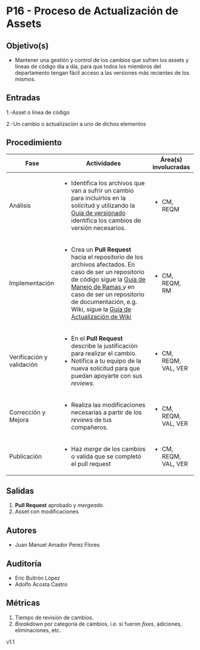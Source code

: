 # P16 - Proceso de Actualización de Assets

## Objetivo(s)

- Mantener una gestión y control de los cambios que sufren los assets y líneas de código día a día, para que todos los miembros del departamento tengan fácil acceso a las versiones más recientes de los mismos.

## Entradas

1.-Asset o línea de código

2.-Un cambio o actualización a uno de dichos elementos

## Procedimiento


<table>
  <thead>
    <th>Fase</th>
    <th>Actividades</th>
    <th>Área(s) involucradas</th>
  </thead>

  <tbody>
    <tr>
      <td>Análisis</td>
      <td>
        <ul align="left">
          <li>Identifica los archivos que van a sufrir un cambio para incluirlos
      en la solicitud y utilizando la <a
      href="">
      Guía de versionado</a> identifica los cambios de versión
      necesarios.</li>
        </ul>
      </td>
      <td>
        <ul>
          <li>CM, REQM</li>
        </ul>
      </td>
    </tr>
    <tr>
      <td>Implementación</td>
      <td>
        <ul align="left">
          <li>Crea un <strong>Pull Request</strong> hacia el repositorio de los
      archivos afectados. En caso de ser un repositorio de código sigue la <a
      href="">
      Guía de Manejo de Ramas </a> y en caso de ser un repositorio de documentación,
      e.g. Wiki, sigue la <a href="">Guía de Actualización de Wiki</a>
          </li>
        </ul>
      </td>
      <td>
        <ul>
          <li>CM, REQM, RM</li>
        </ul>
      </td>
    </tr>
    <tr>
      <td>Verificación y validación</td>
      <td>
        <ul align="left">
          <li>En el <strong> Pull Request </strong> describe la justificación para
          realizar el cambio.</li>
          <li>Notifica a tu equipo de la nueva solicitud para que puedan apoyarte
          con sus <em>reviews</em>.</li>
        </ul>
      </td>
      <td>
        <ul>
          <li>CM, REQM, VAL, VER</li>
        </ul>
      </td>
    </tr>
    <tr>
      <td>Corrección y Mejora</td>
      <td>
        <ul align="left">
          <li>Realiza las modificaciones necesarias a partir de los
      <em>reviews</em> de tus compañeros.</li>
        </ul>
      </td>
      <td>
        <ul>
          <li>CM, REQM, VAL, VER</li>
        </ul>
      </td>
    </tr>
    <tr>
      <td>Publicación</td>
      <td>
        <ul align="left">
          <li>Haz <em>merge</em> de los cambios o valida que se completó el pull request</li>
        </ul>
      </td>
      <td>
        <ul>
          <li>CM, REQM, VAL, VER</li>
        </ul>
      </td>
    </tr>

    
  </tbody>
</table>

## Salidas

1. **Pull Request** aprobado y _mergeado_.
2. Asset con modificaciones

## Autores

- Juan Manuel Amador Perez Flores
 

## Auditoría

- Eric Buitrón López
- Adolfo Acosta Castro

## Métricas

1. Tiempo de revisión de cambios.
2. _Breakdown_ por categoría de cambios, i.e. sí fueron _fixes_, adiciones,
eliminaciones, etc.

v1.1
